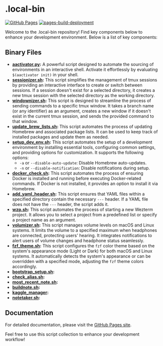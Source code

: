 # .local-bin

[![GitHub Pages](https://img.shields.io/badge/GitHub_Pages-Documentation-blue?logo=github)](https://jfraeys.github.io/.local-bin/)
[![pages-build-deployment](https://github.com/jfraeys/.local-bin/actions/workflows/pages/pages-build-deployment/badge.svg?branch=main)](https://github.com/jfraeys/.local-bin/actions/workflows/pages/pages-build-deployment)

Welcome to the .local-bin repository! Find key components below to enhance your development environment. Below is a list of key components:

## Binary Files

- **[aactivator.py](scripts/aactivator.py):** A powerful script designed to automate the sourcing of environments in an interactive shell. Activate it effortlessly by evaluating `$(aactivator init)` in your shell.
- **[sessionizer.sh](scripts/sessionizer.sh):** This script simplifies the management of tmux sessions by providing an interactive interface to create or switch between sessions. If a session doesn't exist for a selected directory, it creates a new tmux session with the selected directory as the working directory.
- **[windownizer.sh](scripts/windownizer.sh):** This script is designed to streamline the process of sending commands to a specific tmux window. It takes a branch name (or any identifier) as an argument, creates a new window if it doesn't exist in the current tmux session, and sends the provided command to that window.
- **[update_brew_lists.sh](scripts/update_brew_lists.sh):** This script automates the process of updating Homebrew and associated package lists. It can be used to keep track of installed packages and update them as needed.
- **[setup_dev_env.sh](scripts/setup_dev_env.sh):** This script automates the setup of a development environment by installing essential tools, configuring common settings, and providing options for customization. It supports the following options:
  - `-a` or `--disable-auto-update`: Disable Homebrew auto-updates.
  - `-n` or `--disable-notification`: Disable notifications during setup.
- **[docker_check.sh](scripts/docker_check.sh):** This script automates the process of ensuring Docker is installed and running before executing Docker-related commands. If Docker is not installed, it provides an option to install it via Homebrew.
- **[add_yaml_header.sh](scripts/add_yaml_header.sh):** This script ensures that YAML files within a specified directory contain the necessary `---` header. If a YAML file does not have the `---` header, the script adds it.
- **[wzp.sh](scripts/wzp.sh):** This script automates the process of starting a new Wezterm project. It allows you to select a project from a predefined list or specify a project name as an argument.
- **[volumizer.sh](scripts/volumizer.sh):** This script manages volume levels on macOS and Linux systems. It limits the volume to a specified maximum when headphones are connected, protecting users' hearing. It integrates notifications to alert users of volume changes and headphone status seamlessly.
- **[fzf_theme.sh](scripts/fzf_theme.sh):** This script configures the `fzf` color theme based on the system's appearance mode (Light or Dark) for both macOS and Linux systems. It automatically detects the system's appearance or can be overridden with a specified mode, adjusting the `fzf` theme colors accordingly.
- **[bootstrap_setup.sh](scripts/bootstrap_setup.sh):**
- **[check_alias.sh](scripts/check_alias.sh):**
- **[most_recent_note.sh](scripts/most_recent_note.sh):**
- **[buildnote.sh](scripts/buildnote.sh):**
- **[kaggle_manager](scripts/kaggle_manager.sh):**
- **[notetaker.sh](scripts/notetaker.sh):**

## Documentation

For detailed documentation, please visit the [GitHub Pages site](https://jfraeys.github.io/.local-bin/).

Feel free to use this script collection to enhance your development workflow!

